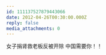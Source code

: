 ```yaml
---
id: 111137527879443066
date: 2012-04-26T00:30:00.000Z
reply: false
media_attachments: 0
---
```


女子捐肾救老板反被开除 中国需要你！！ ​​​​

